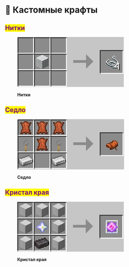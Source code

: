 # 🔧 Кастомные крафты

## <mark style="color:purple;">Нитки</mark>

<figure><img src="../.gitbook/assets/image (6).png" alt=""><figcaption><p><strong>Нитки</strong></p></figcaption></figure>

## <mark style="color:purple;">Седло</mark>

<figure><img src="../.gitbook/assets/image (3).png" alt=""><figcaption><p><strong>Седло</strong></p></figcaption></figure>

## <mark style="color:purple;">Кристал края</mark>

<figure><img src="../.gitbook/assets/image (1) (2).png" alt=""><figcaption><p><strong>Кристал края</strong></p></figcaption></figure>
